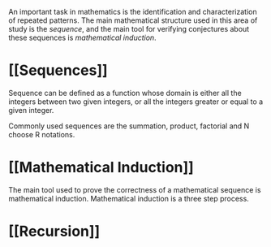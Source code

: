 An important task in mathematics is the identification and characterization of repeated patterns. The main mathematical structure used in this area of study is the *sequence*, and the main tool for verifying conjectures about these sequences is *mathematical induction*.

# [[Sequences]]
Sequence can be defined as a function whose domain is either all the integers between two given integers, or all the integers greater or equal to a given integer.

Commonly used sequences are the summation, product, factorial and N choose R notations.

# [[Mathematical Induction]]
The main tool used to prove the correctness of a mathematical sequence is mathematical induction. Mathematical induction is a three step process.

# [[Recursion]]